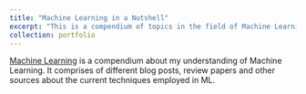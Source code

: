 ```yaml
---
title: "Machine Learning in a Nutshell"
excerpt: "This is a compendium of topics in the field of Machine Learning by me, drawn heavily from different review sources."
collection: portfolio
---
```

[Machine Learning](http://thpreis.github.io/files/MLnotes.pdf) is a compendium about my understanding of Machine Learning. It comprises of different blog posts, review papers and other sources about the current techniques employed in ML.


